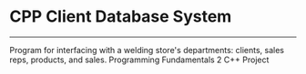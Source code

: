 # CPP Client Database System
---
Program for interfacing with a welding store's departments: clients, sales reps, products, and sales.
 Programming Fundamentals 2 C++ Project
